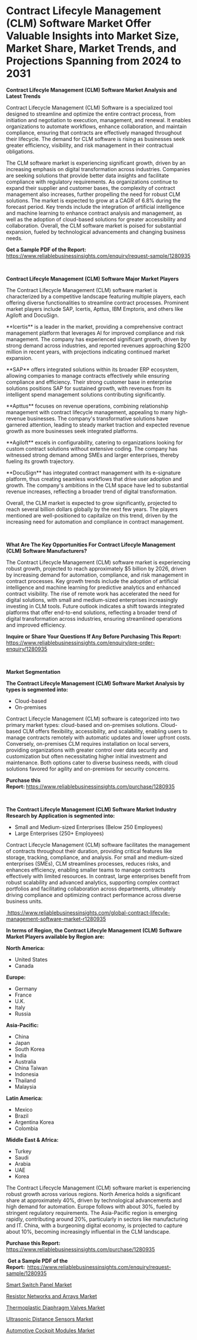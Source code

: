 <p><h1>Contract Lifecyle Management (CLM) Software Market Offer Valuable Insights into Market Size, Market Share, Market Trends, and Projections Spanning from 2024 to 2031</h1></p><p><strong>Contract Lifecyle Management (CLM) Software Market Analysis and Latest Trends</strong></p>
<p><p>Contract Lifecycle Management (CLM) Software is a specialized tool designed to streamline and optimize the entire contract process, from initiation and negotiation to execution, management, and renewal. It enables organizations to automate workflows, enhance collaboration, and maintain compliance, ensuring that contracts are effectively managed throughout their lifecycle. The demand for CLM software is rising as businesses seek greater efficiency, visibility, and risk management in their contractual obligations.</p><p>The CLM software market is experiencing significant growth, driven by an increasing emphasis on digital transformation across industries. Companies are seeking solutions that provide better data insights and facilitate compliance with regulatory requirements. As organizations continue to expand their supplier and customer bases, the complexity of contract management also increases, further propelling the need for robust CLM solutions. The market is expected to grow at a CAGR of 6.8% during the forecast period. Key trends include the integration of artificial intelligence and machine learning to enhance contract analysis and management, as well as the adoption of cloud-based solutions for greater accessibility and collaboration. Overall, the CLM software market is poised for substantial expansion, fueled by technological advancements and changing business needs.</p></p>
<p><strong>Get a Sample PDF of the Report:&nbsp;</strong> <a href="https://www.reliablebusinessinsights.com/enquiry/request-sample/1280935?utm_campaign=48&utm_medium=2&utm_source=Github&utm_content=ia&utm_term=30092024&utm_id=contract-lifecyle-management-clm-software">https://www.reliablebusinessinsights.com/enquiry/request-sample/1280935</a></p>
<p>&nbsp;</p>
<p><strong>Contract Lifecyle Management (CLM) Software Major Market Players</strong></p>
<p><p>The Contract Lifecycle Management (CLM) software market is characterized by a competitive landscape featuring multiple players, each offering diverse functionalities to streamline contract processes. Prominent market players include SAP, Icertis, Apttus, IBM Emptoris, and others like Agiloft and DocuSign.</p><p>**Icertis** is a leader in the market, providing a comprehensive contract management platform that leverages AI for improved compliance and risk management. The company has experienced significant growth, driven by strong demand across industries, and reported revenues approaching $200 million in recent years, with projections indicating continued market expansion.</p><p>**SAP** offers integrated solutions within its broader ERP ecosystem, allowing companies to manage contracts effectively while ensuring compliance and efficiency. Their strong customer base in enterprise solutions positions SAP for sustained growth, with revenues from its intelligent spend management solutions contributing significantly.</p><p>**Apttus** focuses on revenue operations, combining relationship management with contract lifecycle management, appealing to many high-revenue businesses. The company's transformative solutions have garnered attention, leading to steady market traction and expected revenue growth as more businesses seek integrated platforms.</p><p>**Agiloft** excels in configurability, catering to organizations looking for custom contract solutions without extensive coding. The company has witnessed strong demand among SMEs and larger enterprises, thereby fueling its growth trajectory.</p><p>**DocuSign** has integrated contract management with its e-signature platform, thus creating seamless workflows that drive user adoption and growth. The company's ambitions in the CLM space have led to substantial revenue increases, reflecting a broader trend of digital transformation.</p><p>Overall, the CLM market is expected to grow significantly, projected to reach several billion dollars globally by the next few years. The players mentioned are well-positioned to capitalize on this trend, driven by the increasing need for automation and compliance in contract management.</p></p>
<p>&nbsp;</p>
<p><strong>What Are The Key Opportunities For Contract Lifecyle Management (CLM) Software Manufacturers?</strong></p>
<p><p>The Contract Lifecycle Management (CLM) software market is experiencing robust growth, projected to reach approximately $5 billion by 2026, driven by increasing demand for automation, compliance, and risk management in contract processes. Key growth trends include the adoption of artificial intelligence and machine learning for predictive analytics and enhanced contract visibility. The rise of remote work has accelerated the need for digital solutions, with small and medium-sized enterprises increasingly investing in CLM tools. Future outlook indicates a shift towards integrated platforms that offer end-to-end solutions, reflecting a broader trend of digital transformation across industries, ensuring streamlined operations and improved efficiency.</p></p>
<p><strong>Inquire or Share Your Questions If Any Before Purchasing This Report:</strong> <a href="https://www.reliablebusinessinsights.com/enquiry/pre-order-enquiry/1280935?utm_campaign=48&utm_medium=2&utm_source=Github&utm_content=ia&utm_term=30092024&utm_id=contract-lifecyle-management-clm-software">https://www.reliablebusinessinsights.com/enquiry/pre-order-enquiry/1280935</a></p>
<p>&nbsp;</p>
<p><strong>Market Segmentation</strong></p>
<p><strong>The Contract Lifecyle Management (CLM) Software Market Analysis by types is segmented into:</strong></p>
<p><ul><li>Cloud-based</li><li>On-premises</li></ul></p>
<p><p>Contract Lifecycle Management (CLM) software is categorized into two primary market types: cloud-based and on-premises solutions. Cloud-based CLM offers flexibility, accessibility, and scalability, enabling users to manage contracts remotely with automatic updates and lower upfront costs. Conversely, on-premises CLM requires installation on local servers, providing organizations with greater control over data security and customization but often necessitating higher initial investment and maintenance. Both options cater to diverse business needs, with cloud solutions favored for agility and on-premises for security concerns.</p></p>
<p><strong>Purchase this Report:&nbsp;</strong><a href="https://www.reliablebusinessinsights.com/purchase/1280935?utm_campaign=48&utm_medium=2&utm_source=Github&utm_content=ia&utm_term=30092024&utm_id=contract-lifecyle-management-clm-software">https://www.reliablebusinessinsights.com/purchase/1280935</a></p>
<p>&nbsp;</p>
<p><strong>The Contract Lifecyle Management (CLM) Software Market Industry Research by Application is segmented into:</strong></p>
<p><ul><li>Small and Medium-sized Enterprises (Below 250 Employees)</li><li>Large Enterprises (250+ Employees)</li></ul></p>
<p><p>Contract Lifecycle Management (CLM) software facilitates the management of contracts throughout their duration, providing critical features like storage, tracking, compliance, and analysis. For small and medium-sized enterprises (SMEs), CLM streamlines processes, reduces risks, and enhances efficiency, enabling smaller teams to manage contracts effectively with limited resources. In contrast, large enterprises benefit from robust scalability and advanced analytics, supporting complex contract portfolios and facilitating collaboration across departments, ultimately driving compliance and optimizing contract performance across diverse business units.</p></p>
<p><a href="https://www.reliablebusinessinsights.com/global-contract-lifecyle-management-software-market-r1280935?utm_campaign=48&utm_medium=2&utm_source=Github&utm_content=ia&utm_term=30092024&utm_id=contract-lifecyle-management-clm-software">&nbsp;https://www.reliablebusinessinsights.com/global-contract-lifecyle-management-software-market-r1280935</a></p>
<p><strong>In terms of Region, the Contract Lifecyle Management (CLM) Software Market Players available by Region are:</strong></p>
<p>
    <p> <strong> North America: </strong>
        <ul>
            <li>United States</li>
            <li>Canada</li>
        </ul>
        </p> 
    <p> <strong> Europe: </strong>
        <ul>
            <li>Germany</li>
            <li>France</li>
            <li>U.K.</li>
            <li>Italy</li>
            <li>Russia</li>
        </ul>
        </p> 
    <p> <strong> Asia-Pacific: </strong>
        <ul>
            <li>China</li>
            <li>Japan</li>
            <li>South Korea</li>
            <li>India</li>
            <li>Australia</li>
            <li>China Taiwan</li>
            <li>Indonesia</li>
            <li>Thailand</li>
            <li>Malaysia</li>
        </ul>
        </p> 
    <p> <strong> Latin America: </strong>
        <ul>
            <li>Mexico</li>
            <li>Brazil</li>
            <li>Argentina Korea</li>
            <li>Colombia</li>
        </ul>
        </p> 
    <p> <strong> Middle East & Africa: </strong>
        <ul>
            <li>Turkey</li>
            <li>Saudi</li>
            <li>Arabia</li>
            <li>UAE</li>
            <li>Korea</li>
        </ul>
    </p>
    </p>
<p><p>The Contract Lifecycle Management (CLM) software market is experiencing robust growth across various regions. North America holds a significant share at approximately 40%, driven by technological advancements and high demand for automation. Europe follows with about 30%, fueled by stringent regulatory requirements. The Asia-Pacific region is emerging rapidly, contributing around 20%, particularly in sectors like manufacturing and IT. China, with a burgeoning digital economy, is projected to capture about 10%, becoming increasingly influential in the CLM landscape.</p></p>
<p><strong>Purchase this Report: </strong><a href="https://www.reliablebusinessinsights.com/purchase/1280935?utm_campaign=48&utm_medium=2&utm_source=Github&utm_content=ia&utm_term=30092024&utm_id=contract-lifecyle-management-clm-software">https://www.reliablebusinessinsights.com/purchase/1280935</a></p>
<p>&nbsp;<strong>Get a Sample PDF of the Report:&nbsp;&nbsp;</strong><a href="https://www.reliablebusinessinsights.com/enquiry/request-sample/1280935?utm_campaign=48&utm_medium=2&utm_source=Github&utm_content=ia&utm_term=30092024&utm_id=contract-lifecyle-management-clm-software">https://www.reliablebusinessinsights.com/enquiry/request-sample/1280935</a></p>
<p><strong></strong></p>
<p><p><a href="https://www.linkedin.com/pulse/future-innovation-global-smart-switch-panel-market-growth-l7ape?utm_campaign=48&utm_medium=2&utm_source=Github&utm_content=ia&utm_term=30092024&utm_id=contract-lifecyle-management-clm-software">Smart Switch Panel Market</a></p><p><a href="https://issuu.com/reportprime-2/docs/resistor-networks-and-arrays-market_ceb30dd771701b?utm_campaign=48&utm_medium=2&utm_source=Github&utm_content=ia&utm_term=30092024&utm_id=contract-lifecyle-management-clm-software">Resistor Networks and Arrays Market</a></p><p><a href="https://www.linkedin.com/pulse/driving-factors-behind-thermoplastic-diaphragm-valves-ucjye?utm_campaign=48&utm_medium=2&utm_source=Github&utm_content=ia&utm_term=30092024&utm_id=contract-lifecyle-management-clm-software">Thermoplastic Diaphragm Valves Market</a></p><p><a href="https://issuu.com/reportprime-2/docs/ultrasonic-distance-sensors-market-_56cfc11f23054d?utm_campaign=48&utm_medium=2&utm_source=Github&utm_content=ia&utm_term=30092024&utm_id=contract-lifecyle-management-clm-software">Ultrasonic Distance Sensors Market</a></p><p><a href="https://github.com/AlesiaDushku485/Market-Research-Report-List-1/blob/main/automotive-cockpit-modules-market.md?utm_campaign=48&utm_medium=2&utm_source=Github&utm_content=ia&utm_term=30092024&utm_id=contract-lifecyle-management-clm-software">Automotive Cockpit Modules Market</a></p></p>